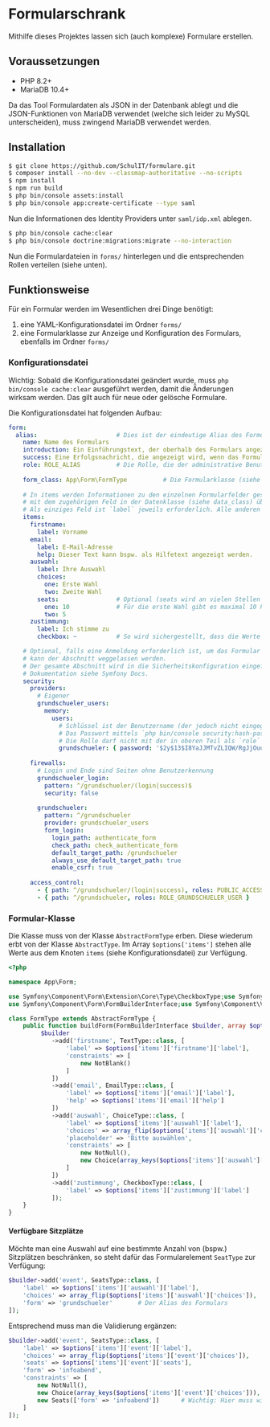 # Formularschrank

Mithilfe dieses Projektes lassen sich (auch komplexe) Formulare erstellen.

## Voraussetzungen

* PHP 8.2+
* MariaDB 10.4+

Da das Tool Formulardaten als JSON in der Datenbank ablegt und die JSON-Funktionen von MariaDB verwendet (welche sich leider zu MySQL unterscheiden),
muss zwingend MariaDB verwendet werden.

## Installation

```bash
$ git clone https://github.com/SchulIT/formulare.git
$ composer install --no-dev --classmap-authoritative --no-scripts
$ npm install
$ npm run build
$ php bin/console assets:install
$ php bin/console app:create-certificate --type saml
```

Nun die Informationen des Identity Providers unter `saml/idp.xml` ablegen.

```bash
$ php bin/console cache:clear
$ php bin/console doctrine:migrations:migrate --no-interaction
```

Nun die Formulardateien in `forms/` hinterlegen und die entsprechenden Rollen verteilen (siehe unten).

## Funktionsweise

Für ein Formular werden im Wesentlichen drei Dinge benötigt:

1. eine YAML-Konfigurationsdatei im Ordner `forms/`
2. eine Formularklasse zur Anzeige und Konfiguration des Formulars, ebenfalls im Ordner `forms/`

### Konfigurationsdatei

Wichtig: Sobald die Konfigurationsdatei geändert wurde, muss `php bin/console cache:clear` ausgeführt werden, damit die
Änderungen wirksam werden. Das gilt auch für neue oder gelösche Formulare.

Die Konfigurationsdatei hat folgenden Aufbau:

```yaml
form:
  alias:                      # Dies ist der eindeutige Alias des Formulars
    name: Name des Formulars
    introduction: Ein Einführungstext, der oberhalb des Formulars angezeigt wird
    success: Eine Erfolgsnachricht, die angezeigt wird, wenn das Formular abgeschickt wurde.
    role: ROLE_ALIAS          # Die Rolle, die der administrative Benutzer innehaben muss, um das Formular verwalten zu können
      
    form_class: App\Form\FormType          # Die Formularklasse (siehe Punkt 3 oben)
    
    # In items werden Informationen zu den einzelnen Formularfelder gespeichert. Der Schlüssel muss dabei stehts
    # mit dem zugehörigen Feld in der Datenklasse (siehe data_class) übereinstimmen.
    # Als einziges Feld ist `label` jeweils erforderlich. Alle anderen Labels können bei Bedarf anders benannt werden.
    items:
      firstname:
        label: Vorname
      email:
        label: E-Mail-Adresse
        help: Dieser Text kann bspw. als Hilfetext angezeigt werden.
      auswahl:
        label: Ihre Auswahl
        choices:
          one: Erste Wahl
          two: Zweite Wahl
        seats:                # Optional (seats wird an vielen Stellen vom System automatisch erkannt)
          one: 10             # Für die erste Wahl gibt es maximal 10 Plätze
          two: 5
      zustimmung:
        label: Ich stimme zu
        checkbox: ~           # So wird sichergestellt, dass die Werte 0 und 1 als X oder als Häckchen dargestellt werden

    # Optional, falls eine Anmeldung erforderlich ist, um das Formular abzuschicken. Wenn keine Anmeldung erforderlich ist,
    # kann der Abschnitt weggelassen werden.
    # Der gesamte Abschnitt wird in die Sicherheitskonfiguration eingefügt (so als würde man sie in security.yaml notieren).
    # Dokumentation siehe Symfony Docs.
    security:
      providers:
        # Eigener 
        grundschueler_users:
          memory:
            users:
              # Schlüssel ist der Benutzername (der jedoch nicht eingegeben werden muss)
              # Das Passwort mittels `php bin/console security:hash-password` generieren
              # Die Rolle darf nicht mit der in oberen Teil als `role` definierten Rolle übereinstimmen!!
              grundschueler: { password: '$2y$13$I8YaJJMTvZLIQW/RgJjOuuCtWdENYSOKU2e0MpvoddxkrAwgKxWyy', roles: ROLE_GRUNDSCHUELER_USER }
    
      firewalls:
        # Login und Ende sind Seiten ohne Benutzerkennung
        grundschueler_login:
          pattern: ^/grundschueler/(login|success)$
          security: false
    
        grundschueler:
          pattern: ^/grundschueler
          provider: grundschueler_users
          form_login:
            login_path: authenticate_form
            check_path: check_authenticate_form
            default_target_path: /grundschueler
            always_use_default_target_path: true
            enable_csrf: true
    
      access_control:
        - { path: ^/grundschueler/(login|success), roles: PUBLIC_ACCESS  }
        - { path: ^/grundschueler, roles: ROLE_GRUNDSCHUELER_USER }
```

### Formular-Klasse

Die Klasse muss von der Klasse `AbstractFormType` erben. Diese wiederum erbt von der Klasse
`AbstractType`. Im Array `$options['items']` stehen alle Werte aus dem Knoten `items` (siehe Konfigurationsdatei)
zur Verfügung.

```php
<?php

namespace App\Form;

use Symfony\Component\Form\Extension\Core\Type\CheckboxType;use Symfony\Component\Form\Extension\Core\Type\TextType;
use Symfony\Component\Form\FormBuilderInterface;use Symfony\Component\Validator\Constraints\Choice;use Symfony\Component\Validator\Constraints\NotBlank;use Symfony\Component\Validator\Constraints\NotNull;

class FormType extends AbstractFormType {
    public function buildForm(FormBuilderInterface $builder, array $options) {
         $builder
            ->add('firstname', TextType::class, [
                'label' => $options['items']['firstname']['label'],
                'constraints' => [
                    new NotBlank()
                ]
            ])
            ->add('email', EmailType::class, [
                'label' => $options['items']['email']['label'],
                'help' => $options['items']['email']['help']
            ])
            ->add('auswahl', ChoiceType::class, [
                'label' => $options['items']['auswahl']['label'],
                'choices' => array_flip($options['items']['auswahl']['choices']),
                'placeholder' => 'Bitte auswählen',
                'constraints' => [
                    new NotNull(),
                    new Choice(array_keys($options['items']['auswahl']['choice']))
                ]
            ])
            ->add('zustimmung', CheckboxType::class, [
                'label' => $options['items']['zustimmung']['label']
            ]);
    }
}
```

#### Verfügbare Sitzplätze

Möchte man eine Auswahl auf eine bestimmte Anzahl von (bspw.) Sitzplätzen beschränken, so steht dafür das Formularelement
`SeatType` zur Verfügung:

```php
$builder->add('event', SeatsType::class, [
    'label' => $options['items']['auswahl']['label'],
    'choices' => array_flip($options['items']['auswahl']['choices']),
    'form' => 'grundschueler'       # Der Alias des Formulars
]);
```

Entsprechend muss man die Validierung ergänzen:

```php
$builder->add('event', SeatsType::class, [
    'label' => $options['items']['event']['label'],
    'choices' => array_flip($options['items']['event']['choices']),
    'seats' => $options['items']['event']['seats'],
    'form' => 'infoabend',
    'constraints' => [
        new NotNull(),
        new Choice(array_keys($options['items']['event']['choices'])),
        new Seats(['form' => 'infoabend'])      # Wichtig: Hier muss wieder der Formularalias übergeben werden
    ]
]);
```

